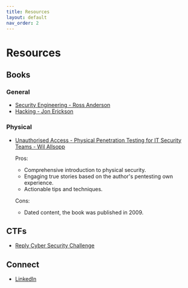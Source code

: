 ```yaml
---
title: Resources
layout: default
nav_order: 2
---
```


# Resources

## Books

### General

- [Security Engineering - Ross Anderson](https://www.cl.cam.ac.uk/~rja14/book.html)
- [Hacking - Jon Erickson](https://www.amazon.com/Hacking-Art-Exploitation-Jon-Erickson/dp/1593271441)

### Physical

- [Unauthorised Access - Physical Penetration Testing for IT Security Teams - Wil Allsopp](https://www.amazon.com/Unauthorised-Access-Physical-Penetration-Security/dp/0470747617)

  Pros:
  - Comprehensive introduction to physical security.
  - Engaging true stories based on the author's pentesting own experience.
  - Actionable tips and techniques.

  Cons:
  - Dated content, the book was published in 2009.

## CTFs

- [Reply Cyber Security Challenge](https://challenges.reply.com/challenges/cybersecurity/home)

## Connect

- [LinkedIn](https://www.linkedin.com/in/david-gherghita)
